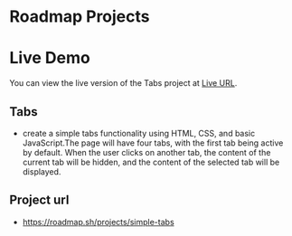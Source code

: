 # Roadmap Projects
# Live Demo

You can view the live version of the Tabs project at [Live URL](https://alikb14.github.io/Roadmap-projects/Roadmap%20projects/Frontend%20projects/10%20-%20tab/).

## Tabs
-  create a simple tabs functionality using HTML, CSS, and basic JavaScript.The page will have four tabs, with the first tab being active by default. When the user clicks on another tab, the content of the current tab will be hidden, and the content of the selected tab will be displayed.
## Project url
- https://roadmap.sh/projects/simple-tabs
